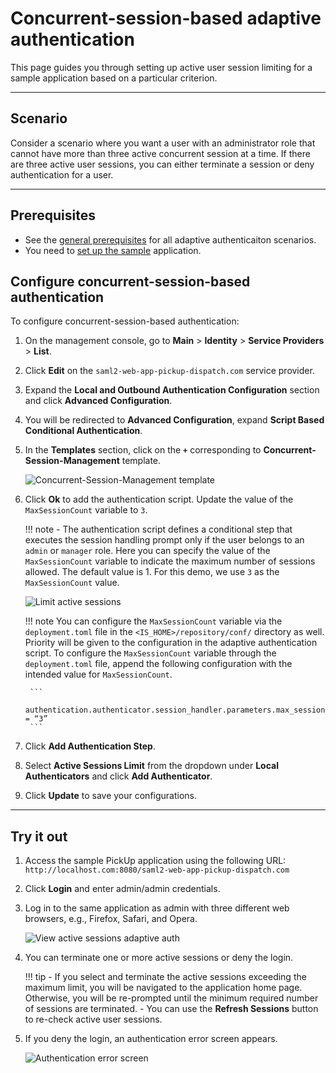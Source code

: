 # Concurrent-session-based adaptive authentication

This page guides you through setting up active user session limiting for a sample application based on a particular criterion.

----

## Scenario

Consider a scenario where you want a user with an administrator role that cannot have more than three active concurrent session at a time. If there are three active user sessions, you can either terminate a session or deny authentication for a user.

----

## Prerequisites

- See the [general prerequisites]({{base_path}}/guides/adaptive-auth/configure-adaptive-auth/#prerequisites) for all adaptive authenticaiton scenarios.
- You need to [set up the sample]({{base_path}}/guides/adaptive-auth/adaptive-auth-overview/#set-up-the-sample) application.

## Configure concurrent-session-based authentication

To configure concurrent-session-based authentication:

1. On the management console, go to **Main** > **Identity** > **Service Providers** > **List**.

2. Click **Edit** on the `saml2-web-app-pickup-dispatch.com` service provider.

3. Expand the **Local and Outbound Authentication Configuration** section and click **Advanced Configuration**.

4. You will be redirected to **Advanced Configuration**, expand **Script Based Conditional Authentication**.

5. In the **Templates** section, click on the **`+`** corresponding to **Concurrent-Session-Management** template.

    ![Concurrent-Session-Management template]({{base_path}}/assets/img/samples/limit-active-sessions-template.png)

6. Click **Ok** to add the authentication script. Update the value of the `MaxSessionCount` variable to `3`.

    !!! note
        - The authentication script defines a conditional step that executes the session handling prompt only if the user belongs to an `admin` or `manager` role. Here you can specify the value of the `MaxSessionCount` variable to indicate the maximum number of sessions allowed. The default value is 1. For this demo, we use `3` as the `MaxSessionCount` value.

    ![Limit active sessions]({{base_path}}/assets/img/samples/limit-active-sessions.png)

    !!! note
        You can configure the `MaxSessionCount` variable via the `deployment.toml` file in the  `<IS_HOME>/repository/conf/` directory as well. Priority will be given to the configuration in the adaptive authentication script. To configure the `MaxSessionCount` variable through the `deployment.toml` file, append the following configuration with the intended value for `MaxSessionCount`.

        ```
        authentication.authenticator.session_handler.parameters.max_session_count = “3”
        ```

6. Click **Add Authentication Step**.

7. Select **Active Sessions Limit** from the dropdown under **Local Authenticators** and click **Add Authenticator**.

8. Click **Update** to save your configurations.

----

## Try it out

1. Access the sample PickUp application using the following URL: `http://localhost.com:8080/saml2-web-app-pickup-dispatch.com`

2. Click **Login** and enter admin/admin credentials.

3. Log in to the same application as admin with three different web browsers, e.g., Firefox, Safari, and Opera.

    ![View active sessions adaptive auth]({{base_path}}/assets/img/samples/view-active-sessions-adaptive-auth.png)

4. You can terminate one or more active sessions or deny the login.

    !!! tip
        -   If you select and terminate the active sessions exceeding the maximum limit, you will be navigated to the application home page. Otherwise, you will be re-prompted until the minimum required number of sessions are terminated. 
        -   You can use the **Refresh Sessions** button to re-check active user sessions.

5. If you deny the login, an authentication error screen appears.

    ![Authentication error screen]({{base_path}}/assets/img/samples/authentication-error.png)
